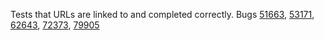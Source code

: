 Tests that URLs are linked to and completed correctly. Bugs [51663](http://bugs.webkit.org/show_bug.cgi?id=51663), [53171](http://bugs.webkit.org/show_bug.cgi?id=53171), [62643](http://bugs.webkit.org/show_bug.cgi?id=62643), [72373](http://bugs.webkit.org/show_bug.cgi?id=72373), [79905](http://bugs.webkit.org/show_bug.cgi?id=79905)
